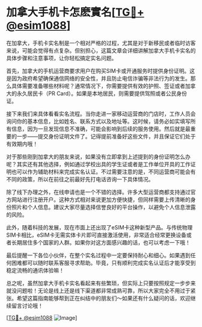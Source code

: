 # 加拿大手机卡怎麽實名[[TG💪+ @esim1088](https://t.me/s/esim1088)]

在加拿大，手机卡实名制是一个相对严格的过程，尤其是对于新移民或者临时访客来说，可能会觉得有点复杂。但别担心，这篇文章会详细讲解加拿大手机卡实名的具体步骤和注意事项，让你轻松搞定实名问题。

首先，加拿大的手机运营商要求用户在购买SIM卡或开通服务时提供身份证明。这是因为政府希望确保通信网络的安全性，并且防止电信诈骗等非法行为的发生。那么具体需要准备哪些材料呢？通常情况下，你需要提供有效的护照、签证或者加拿大的永久居民卡（PR Card）。如果是本地居民，则需要提供驾照或者公民身份证。

接下来我们来具体看看实名流程。当你走进一家移动运营商的门店时，工作人员会询问你的基本信息，比如姓名、联系方式以及地址等。这时候，请务必如实填写所有信息，因为一旦发现信息不准确，可能会影响到后续的服务使用。然后就是最重要的一步——提交身份证明文件了。记得提前准备好这些文件，并且保证它们处于有效期内哦！

对于那些刚到加拿大的朋友来说，如果没有立即拿到上述提到的身份证明怎么办呢？其实还有其他选择，例如通过学校出具的学生证或者是工作单位开具的工作证明也可以作为辅助材料来完成实名认证。不过需要注意的是，不同运营商可能会有不同的政策，所以在前往之前最好先打电话咨询一下具体情况。

除了线下办理之外，在线申请也是一个不错的选择。许多大型运营商都支持通过官方网站进行注册开户。这种方式相对来说更加方便快捷，但同样需要上传清晰的身份照片和个人信息。建议大家尽量选择信誉良好的平台操作，以避免个人信息泄露的风险。

此外，随着科技的发展，现在市面上还出现了eSIM卡这种新型产品。与传统物理SIM卡相比，eSIM卡无需实体卡片即可直接激活使用，非常适合经常更换设备或者长期居住多个国家的人群。如果你对这方面感兴趣的话，也可以考虑一下哦！

最后提醒一下各位小伙伴，在整个实名过程中一定要保持耐心和细心。如果遇到任何困难都可以随时联系客服寻求帮助。毕竟，只有顺利完成实名认证后才能享受到稳定流畅的通讯体验嘛！

总之呢，虽然加拿大手机卡实名看起来有些繁琐，但实际上只要按照规定一步步来就没问题啦！无论是线上还是线下渠道都非常成熟可靠，所以大家完全不用过于紧张。希望这篇指南能够帮到正在纠结中的朋友们～如果还有什么疑问的话，欢迎继续留言讨论哦！

[[TG💪+ @esim1088](https://t.me/s/esim1088) ![Image](https://i.postimg.cc/4NQfJmqS/Snipaste-2025-05-13-00-14-12.png)]